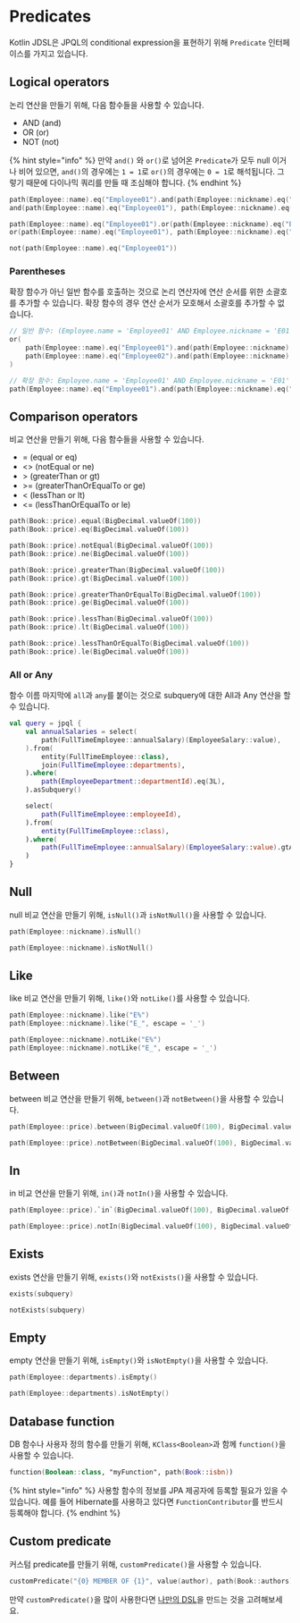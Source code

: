 # Predicates

Kotlin JDSL은 JPQL의 conditional expression을 표현하기 위해 `Predicate` 인터페이스를 가지고 있습니다.

## Logical operators

논리 연산을 만들기 위해, 다음 함수들을 사용할 수 있습니다.

* AND (and)
* OR (or)
* NOT (not)

{% hint style="info" %}
만약 `and()` 와 `or()`로 넘어온 `Predicate`가 모두 null 이거나 비어 있으면, `and()`의 경우에는 `1 = 1`로 `or()`의 경우에는 `0 = 1`로 해석됩니다.
그렇기 때문에 다이나믹 쿼리를 만들 때 조심해야 합니다.
{% endhint %}

```kotlin
path(Employee::name).eq("Employee01").and(path(Employee::nickname).eq("E01"))
and(path(Employee::name).eq("Employee01"), path(Employee::nickname).eq("E01"))

path(Employee::name).eq("Employee01").or(path(Employee::nickname).eq("E01"))
or(path(Employee::name).eq("Employee01"), path(Employee::nickname).eq("E01"))

not(path(Employee::name).eq("Employee01"))
```

### Parentheses

확장 함수가 아닌 일반 함수를 호출하는 것으로 논리 연산자에 연산 순서를 위한 소괄호를 추가할 수 있습니다.
확장 함수의 경우 연산 순서가 모호해서 소괄호를 추가할 수 없습니다.

```kotlin
// 일반 함수: (Employee.name = 'Employee01' AND Employee.nickname = 'E01') or (Employee.name = 'Employee02' AND Employee.nickname = 'E02')
or(
    path(Employee::name).eq("Employee01").and(path(Employee::nickname).eq("E01")),
    path(Employee::name).eq("Employee02").and(path(Employee::nickname).eq("E02")),
)

// 확장 함수: Employee.name = 'Employee01' AND Employee.nickname = 'E01' or Employee.name = 'Employee02' AND Employee.nickname = 'E02'
path(Employee::name).eq("Employee01").and(path(Employee::nickname).eq("E01")).or(path(Employee::name).eq("Employee02").and(path(Employee::nickname).eq("E02")))
```

## Comparison operators

비교 연산을 만들기 위해, 다음 함수들을 사용할 수 있습니다.

* \= (equal or eq)
* <> (notEqual or ne)
* \> (greaterThan or gt)
* \>= (greaterThanOrEqualTo or ge)
* < (lessThan or lt)
* <= (lessThanOrEqualTo or le)

```kotlin
path(Book::price).equal(BigDecimal.valueOf(100))
path(Book::price).eq(BigDecimal.valueOf(100))

path(Book::price).notEqual(BigDecimal.valueOf(100))
path(Book::price).ne(BigDecimal.valueOf(100))

path(Book::price).greaterThan(BigDecimal.valueOf(100))
path(Book::price).gt(BigDecimal.valueOf(100))

path(Book::price).greaterThanOrEqualTo(BigDecimal.valueOf(100))
path(Book::price).ge(BigDecimal.valueOf(100))

path(Book::price).lessThan(BigDecimal.valueOf(100))
path(Book::price).lt(BigDecimal.valueOf(100))

path(Book::price).lessThanOrEqualTo(BigDecimal.valueOf(100))
path(Book::price).le(BigDecimal.valueOf(100))
```

### All or Any

함수 이름 마지막에 `all`과 `any`를 붙이는 것으로 subquery에 대한 All과 Any 연산을 할 수 있습니다.

```kotlin
val query = jpql {
    val annualSalaries = select(
        path(FullTimeEmployee::annualSalary)(EmployeeSalary::value),
    ).from(
        entity(FullTimeEmployee::class),
        join(FullTimeEmployee::departments),
    ).where(
        path(EmployeeDepartment::departmentId).eq(3L),
    ).asSubquery()

    select(
        path(FullTimeEmployee::employeeId),
    ).from(
        entity(FullTimeEmployee::class),
    ).where(
        path(FullTimeEmployee::annualSalary)(EmployeeSalary::value).gtAll(annualSalaries),
    )
}
```

## Null

null 비교 연산을 만들기 위해, `isNull()`과 `isNotNull()`을 사용할 수 있습니다.

```kotlin
path(Employee::nickname).isNull()

path(Employee::nickname).isNotNull()
```

## Like

like 비교 연산을 만들기 위해, `like()`와 `notLike()`를 사용할 수 있습니다.

```kotlin
path(Employee::nickname).like("E%")
path(Employee::nickname).like("E_", escape = '_')

path(Employee::nickname).notLike("E%")
path(Employee::nickname).notLike("E_", escape = '_')
```

## Between

between 비교 연산을 만들기 위해, `between()`과 `notBetween()`을 사용할 수 있습니다.

```kotlin
path(Employee::price).between(BigDecimal.valueOf(100), BigDecimal.valueOf(200))

path(Employee::price).notBetween(BigDecimal.valueOf(100), BigDecimal.valueOf(200))
```

## In

in 비교 연산을 만들기 위해, `in()`과 `notIn()`을 사용할 수 있습니다.

```kotlin
path(Employee::price).`in`(BigDecimal.valueOf(100), BigDecimal.valueOf(200))

path(Employee::price).notIn(BigDecimal.valueOf(100), BigDecimal.valueOf(200))
```

## Exists

exists 연산을 만들기 위해, `exists()`와 `notExists()`을 사용할 수 있습니다.

```kotlin
exists(subquery)

notExists(subquery)
```

## Empty

empty 연산을 만들기 위해, `isEmpty()`와 `isNotEmpty()`을 사용할 수 있습니다.

```kotlin
path(Employee::departments).isEmpty()

path(Employee::departments).isNotEmpty()
```

## Database function

DB 함수나 사용자 정의 함수를 만들기 위해, `KClass<Boolean>`과 함께 `function()`을 사용할 수 있습니다.

```kotlin
function(Boolean::class, "myFunction", path(Book::isbn))
```

{% hint style="info" %}
사용할 함수의 정보를 JPA 제공자에 등록할 필요가 있을 수 있습니다.
예를 들어 Hibernate를 사용하고 있다면 `FunctionContributor`를 반드시 등록해야 합니다.
{% endhint %}

## Custom predicate

커스텀 predicate를 만들기 위해, `customPredicate()`을 사용할 수 있습니다.

```kotlin
customPredicate("{0} MEMBER OF {1}", value(author), path(Book::authors))
```

만약 `customPredicate()`을 많이 사용한다면 [나만의 DSL](custom-dsl.md)을 만드는 것을 고려해보세요.
